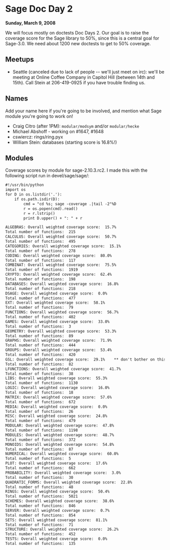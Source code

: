 

# Sage Doc Day 2

**Sunday, March 9, 2008** 

We will focus mostly on doctests Doc Days 2.   Our goal is to raise the coverage score for the Sage library to 50%, since this is a central goal for Sage-3.0.   We need about 1200 new doctests to get to 50% coverage. 


## Meetups

* Seattle (canceled due to lack of people -- we'll just meet on irc): we'll be meeting at Online Coffee Company in Capitol Hill (between 14th and 15th).  Call Stein at 206-419-0925 if you have trouble finding us.    

## Names

Add your name here if you're going to be involved, and mention what Sage module you're going to work on! 

* Craig Citro (after 1PM): `modular/modsym` and/or `modular/hecke` 
* Michael Abshoff - working on #1647, #1648 
* cswiercz:  rings/ring.pyx 
* William Stein: databases (starting score is 16.8%!) 

## Modules

Coverage scores by module for sage-2.10.3.rc2.  I made this with the following script run in devel/sage/sage/: 
```txt
#!/usr/bin/python
import os
for D in os.listdir('.'):
    if os.path.isdir(D):
        cmd = "cd %s; sage -coverage .|tail -2"%D
        r = os.popen(cmd).read()
        r = r.lstrip()
        print D.upper() + ": " + r
```

```txt
ALGEBRAS: Overall weighted coverage score:  15.7%
Total number of functions:  215
CALCULUS: Overall weighted coverage score:  50.7%
Total number of functions:  495
CATEGORIES: Overall weighted coverage score:  15.1%
Total number of functions:  278
CODING: Overall weighted coverage score:  80.0%
Total number of functions:  117
COMBINAT: Overall weighted coverage score:  75.5%
Total number of functions:  1919
CRYPTO: Overall weighted coverage score:  62.4%
Total number of functions:  198
DATABASES: Overall weighted coverage score:  16.8%
Total number of functions:  218
DSAGE: Overall weighted coverage score:  0.0%
Total number of functions:  477
EXT: Overall weighted coverage score:  58.1%
Total number of functions:  79
FUNCTIONS: Overall weighted coverage score:  56.7%
Total number of functions:  402
GAMES: Overall weighted coverage score:  33.0%
Total number of functions:  3
GEOMETRY: Overall weighted coverage score:  53.3%
Total number of functions:  89
GRAPHS: Overall weighted coverage score:  71.9%
Total number of functions:  444
GROUPS: Overall weighted coverage score:  53.4%
Total number of functions:  420
GSL: Overall weighted coverage score:  29.1%    ** don't bother on this; we hope to remove GSL from sage. 
Total number of functions:  82
LFUNCTIONS: Overall weighted coverage score:  41.7%
Total number of functions:  38
LIBS: Overall weighted coverage score:  55.3%
Total number of functions:  1130
LOGIC: Overall weighted coverage score:  16.0%
Total number of functions:  18
MATRIX: Overall weighted coverage score:  57.6%
Total number of functions:  672
MEDIA: Overall weighted coverage score:  0.0%
Total number of functions:  26
MISC: Overall weighted coverage score:  24.8%
Total number of functions:  479
MODULAR: Overall weighted coverage score:  47.8%
Total number of functions:  1198
MODULES: Overall weighted coverage score:  48.7%
Total number of functions:  372
MONOIDS: Overall weighted coverage score:  54.8%
Total number of functions:  87
NUMERICAL: Overall weighted coverage score:  60.0%
Total number of functions:  5
PLOT: Overall weighted coverage score:  17.6%
Total number of functions:  662
PROBABILITY: Overall weighted coverage score:  3.0%
Total number of functions:  30
QUADRATIC_FORMS: Overall weighted coverage score:  22.8%
Total number of functions:  48
RINGS: Overall weighted coverage score:  50.4%
Total number of functions:  5021
SCHEMES: Overall weighted coverage score:  38.6%
Total number of functions:  846
SERVER: Overall weighted coverage score:  0.7%
Total number of functions:  854
SETS: Overall weighted coverage score:  81.1%
Total number of functions:  71
STRUCTURE: Overall weighted coverage score:  26.2%
Total number of functions:  452
TESTS: Overall weighted coverage score:  0.0%
Total number of functions:  135
```